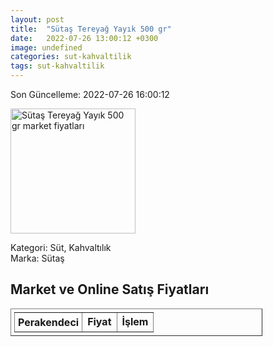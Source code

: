 ```yaml
---
layout: post
title:  "Sütaş Tereyağ Yayık 500 gr"
date:   2022-07-26 13:00:12 +0300
image: undefined
categories: sut-kahvaltilik
tags: sut-kahvaltilik
---
```


Son Güncelleme: 2022-07-26 16:00:12

<img src="undefined" width="200" alt="Sütaş Tereyağ Yayık 500 gr market fiyatları" />

Kategori: Süt, Kahvaltılık
<br />
Marka: Sütaş

<h2>Market ve Online Satış Fiyatları</h2>

<table border="1" style="padding: 5px;width:80%;">
  <tr>
    <td style="padding: 5px;"><strong>Perakendeci</strong></td>
    <td><strong>Fiyat</strong></td>
    <td><strong>İşlem</strong></td>
  </tr>
  
</table>
